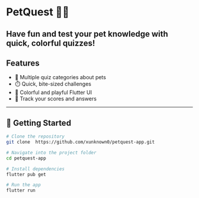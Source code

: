 # PetQuest 🐾🎉
Have fun and test your pet knowledge with quick, colorful quizzes!
---

## Features
- 🐶 Multiple quiz categories about pets
- ⏱️ Quick, bite-sized challenges
- 🎨 Colorful and playful Flutter UI
- 🚀 Track your scores and answers

---
## 🚀 Getting Started

```bash
# Clone the repository
git clone  https://github.com/xunknown0/petquest-app.git

# Navigate into the project folder
cd petquest-app

# Install dependencies
flutter pub get

# Run the app
flutter run



